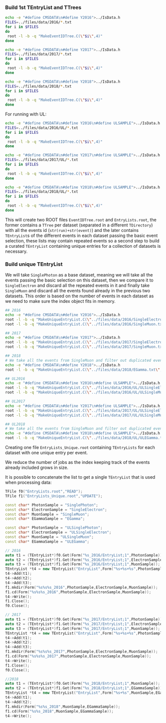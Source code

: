 
### Build 1st TEntryList and TTrees

```bash
echo -e "#define CMSDATA\n#define Y2016">../IsData.h
FILES=../files/data/2016/*.txt
for i in $FILES
do
 root -l -b -q "MakeEventIDTree.C(\"$i\",4)"
done

echo -e "#define CMSDATA\n#define Y2017">../IsData.h
FILES=../files/data/2017/*.txt
for i in $FILES
do
 root -l -b -q "MakeEventIDTree.C(\"$i\",4)"
done

echo -e "#define CMSDATA\n#define Y2018">../IsData.h
FILES=../files/data/2018/*.txt
for i in $FILES
do
 root -l -b -q "MakeEventIDTree.C(\"$i\",4)"
done
```

For running with UL:

```bash
echo -e "#define CMSDATA\n#define Y2016\n#define ULSAMPLE">../IsData.h
FILES=../files/data/2016/UL/*.txt
for i in $FILES
do
 root -l -b -q "MakeEventIDTree.C(\"$i\",4)"
done

echo -e "#define CMSDATA\n#define Y2017\n#define ULSAMPLE">../IsData.h
FILES=../files/data/2017/UL/*.txt
for i in $FILES
do
 root -l -b -q "MakeEventIDTree.C(\"$i\",4)"
done

echo -e "#define CMSDATA\n#define Y2018\n#define ULSAMPLE">../IsData.h
FILES=../files/data/2018/UL/*.txt
for i in $FILES
do
 root -l -b -q "MakeEventIDTree.C(\"$i\",4)"
done
```


This will create two ROOT files `EventIDTree.root` and `EntryLists.root`, the former
contains a `TTree` per dataset (separated in a different `TDirectory`) with all the 
events id (`str(run)+str(event)`) and the later contains `TEntryList`s of the different
events in each dataset passing the basic event selection, these lists may contain 
repeated events so a second step to build a curated `TEntryList` containing unique 
entries for a collection of datasets is necessary.

### Build unique TEntryList

We will take `SinglePhoton` as a base dataset, meaning we will take all the events passing
the basic selection on this dataset, then we compare it to `SingleElectron` and discard all
the repeated events in it and finally take `SingleMuon` and discard all the events
found already in the previous two datasets. This order is based on the number of events
in each dataset as we need to make sure the index object fits in memory.

```bash
## 2016
echo -e "#define CMSDATA\n#define Y2016">../IsData.h
root -l -b -q "MakeUniqueEntryList.C(\"../files/data/2016/SingleElectron.txt\",4)"
root -l -b -q "MakeUniqueEntryList.C(\"../files/data/2016/SingleMuon.txt\",4)"

## 2017
echo -e "#define CMSDATA\n#define Y2017">../IsData.h
root -l -b -q "MakeUniqueEntryList.C(\"../files/data/2017/SingleElectron.txt\",4)"
root -l -b -q "MakeUniqueEntryList.C(\"../files/data/2017/SingleMuon.txt\",2)"

## 2018
# We take all the events from SingleMuon and filter out duplicated events in EGamma
echo -e "#define CMSDATA\n#define Y2018">../IsData.h
root -l -b -q "MakeUniqueEntryList.C(\"../files/data/2018/EGamma.txt\",2)"

## UL2016
echo -e "#define CMSDATA\n#define Y2016\n#define ULSAMPLE">../IsData.h
root -l -b -q "MakeUniqueEntryList.C(\"../files/data/2016/UL/ULSingleElectron.txt\",4)"
root -l -b -q "MakeUniqueEntryList.C(\"../files/data/2016/UL/ULSingleMuon.txt\",4)"

## UL2017
echo -e "#define CMSDATA\n#define Y2017\n#define ULSAMPLE">../IsData.h
root -l -b -q "MakeUniqueEntryList.C(\"../files/data/2017/UL/ULSingleElectron.txt\",4)"
root -l -b -q "MakeUniqueEntryList.C(\"../files/data/2017/UL/ULSingleMuon.txt\",2)"

## UL2018
# We take all the events from SingleMuon and filter out duplicated events in EGamma
echo -e "#define CMSDATA\n#define Y2018\n#define ULSAMPLE">../IsData.h
root -l -b -q "MakeUniqueEntryList.C(\"../files/data/2018/UL/ULEGamma.txt\",2)"

```

Creating one file `EntryLists_Unique.root` containing `TEntryLists` for each dataset
with one unique entry per event.

We reduce the number of jobs as the index keeping track of the events already included
grows in size.

It is possible to concatenate the list to get a single `TEntryList` that is used
when processing data:

```cpp
TFile f0("EntryLists.root","READ");
TFile f1("EntryLists_Unique.root","UPDATE");

const char* PhotonSample = "SinglePhoton";
const char* ElectronSample = "SingleElectron";
const char* MuonSample = "SingleMuon";
const char* EGammaSample = "EGamma";

const char* PhotonSample = "ULSinglePhoton";
const char* ElectronSample = "ULSingleElectron";
const char* MuonSample = "ULSingleMuon";
const char* EGammaSample = "ULEGamma";

// 2016
auto t1 = (TEntryList*)f0.Get(Form("%s_2016/EntryList;1",PhotonSample));
auto t2 = (TEntryList*)f1.Get(Form("%s_2016/EntryList;1",ElectronSample));
auto t3 = (TEntryList*)f1.Get(Form("%s_2016/EntryList;1",MuonSample));
TEntryList *t4 = new TEntryList("EntryList",Form("%s+%s+%s",PhotonSample,ElectronSample,MuonSample));
t4->Add(t1);
t4->Add(t2);
t4->Add(t3);
f1.mkdir(Form("%s%s%s_2016",PhotonSample,ElectronSample,MuonSample));
f1.cd(Form("%s%s%s_2016",PhotonSample,ElectronSample,MuonSample));
t4->Write();
f1.Close();
f0.Close();

// 2017
auto t1 = (TEntryList*)f0.Get(Form("%s_2017/EntryList;1",PhotonSample));
auto t2 = (TEntryList*)f1.Get(Form("%s_2017/EntryList;1",ElectronSample));
auto t3 = (TEntryList*)f1.Get(Form("%s_2017/EntryList;1",MuonSample));
TEntryList *t4 = new TEntryList("EntryList",Form("%s+%s+%s",PhotonSample,ElectronSample,MuonSample));
t4->Add(t1);
t4->Add(t2);
t4->Add(t3);
f1.mkdir(Form("%s%s%s_2017",PhotonSample,ElectronSample,MuonSample));
f1.cd(Form("%s%s%s_2017",PhotonSample,ElectronSample,MuonSample));
t4->Write();
f1.Close();
f0.Close();

//2018
auto t1 = (TEntryList*)f0.Get(Form("%s_2018/EntryList;1",MuonSample));
auto t2 = (TEntryList*)f1.Get(Form("%s_2018/EntryList;1",EGammaSample));
TEntryList *t4 = new TEntryList("EntryList",Form("%s+%s",MuonSample,EGammaSample));
t4->Add(t1);
t4->Add(t2);
f1.mkdir(Form("%s%s_2018",MuonSample,EGammaSample));
f1.cd(Form("%s%s_2018",MuonSample,EGammaSample));
t4->Write();
```

